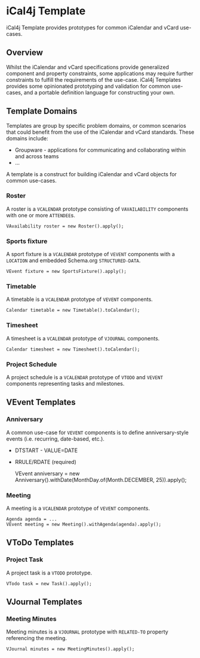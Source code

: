 # iCal4j Template

iCal4j Template provides prototypes for common iCalendar and vCard use-cases.

## Overview

Whilst the iCalendar and vCard specifications provide generalized component and property constraints, some applications
may require further constraints to fulfill the requirements of the use-case. iCal4j Templates provides some
opinionated prototyping and validation for common use-cases, and a portable definition language for constructing
your own.

## Template Domains

Templates are group by specific problem domains, or common scenarios that could benefit from the use of the
iCalendar and vCard standards. These domains include:

* Groupware - applications for communicating and collaborating within and across teams
* ...

A template is a construct for building iCalendar and vCard objects for common use-cases.

### Roster

A roster is a `VCALENDAR` prototype consisting of `VAVAILABILITY` components with one or more `ATTENDEE`s.

    VAvailability roster = new Roster().apply();

### Sports fixture

A sport fixture is a `VCALENDAR` prototype of `VEVENT` components with a `LOCATION` and embedded Schema.org
`STRUCTURED-DATA`.

    VEvent fixture = new SportsFixture().apply();

### Timetable

A timetable is a `VCALENDAR` prototype of `VEVENT` components.

    Calendar timetable = new Timetable().toCalendar();

### Timesheet

A timesheet is a `VCALENDAR` prototype of `VJOURNAL` components.

    Calendar timesheet = new Timesheet().toCalendar();

### Project Schedule

A project schedule is a `VCALENDAR` prototype of `VTODO` and `VEVENT` components representing tasks and
milestones.


## VEvent Templates

### Anniversary

A common use-case for `VEVENT` components is to define anniversary-style events (i.e. recurring, date-based, 
etc.).

* DTSTART - VALUE=DATE
* RRULE/RDATE (required)


    VEvent anniversary = new Anniversary().withDate(MonthDay.of(Month.DECEMBER, 25)).apply();

### Meeting

A meeting is a `VCALENDAR` prototype of `VEVENT` components.

    Agenda agenda = ...
    VEvent meeting = new Meeting().withAgenda(agenda).apply();


## VToDo Templates

### Project Task

A project task is a `VTODO` prototype.

    VTodo task = new Task().apply();


## VJournal Templates

### Meeting Minutes

Meeting minutes is a `VJOURNAL` prototype with `RELATED-TO` property referencing the meeting.

    VJournal minutes = new MeetingMinutes().apply();
